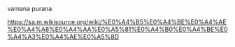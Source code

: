 
vamana purana 

https://sa.m.wikisource.org/wiki/%E0%A4%B5%E0%A4%BE%E0%A4%AE%E0%A4%A8%E0%A4%AA%E0%A5%81%E0%A4%B0%E0%A4%BE%E0%A4%A3%E0%A4%AE%E0%A5%8D